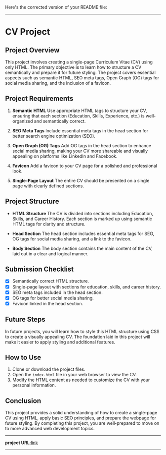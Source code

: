 Here's the corrected version of your README file:

---

# CV Project

## Project Overview
This project involves creating a single-page Curriculum Vitae (CV) using only HTML. The primary objective is to learn how to structure a CV semantically and prepare it for future styling. The project covers essential aspects such as semantic HTML, SEO meta tags, Open Graph (OG) tags for social media sharing, and the inclusion of a favicon.

## Project Requirements
1. **Semantic HTML**
   Use appropriate HTML tags to structure your CV, ensuring that each section (Education, Skills, Experience, etc.) is well-organized and semantically correct.

2. **SEO Meta Tags**
   Include essential meta tags in the head section for better search engine optimization (SEO).

3. **Open Graph (OG) Tags**
   Add OG tags in the head section to enhance social media sharing, making your CV more shareable and visually appealing on platforms like LinkedIn and Facebook.

4. **Favicon**
   Add a favicon to your CV page for a polished and professional look.

5. **Single-Page Layout**
   The entire CV should be presented on a single page with clearly defined sections.

## Project Structure
- **HTML Structure**
  The CV is divided into sections including Education, Skills, and Career History. Each section is marked up using semantic HTML tags for clarity and structure.

- **Head Section**
  The head section includes essential meta tags for SEO, OG tags for social media sharing, and a link to the favicon.

- **Body Section**
  The body section contains the main content of the CV, laid out in a clear and logical manner.

## Submission Checklist
- [x] Semantically correct HTML structure.
- [x] Single-page layout with sections for education, skills, and career history.
- [x] SEO meta tags included in the head section.
- [x] OG tags for better social media sharing.
- [x] Favicon linked in the head section.

## Future Steps
In future projects, you will learn how to style this HTML structure using CSS to create a visually appealing CV. The foundation laid in this project will make it easier to apply styling and additional features.

## How to Use
1. Clone or download the project files.
2. Open the `index.html` file in your web browser to view the CV.
3. Modify the HTML content as needed to customize the CV with your personal information.

## Conclusion
This project provides a solid understanding of how to create a single-page CV using HTML, apply basic SEO principles, and prepare the webpage for future styling. By completing this project, you are well-prepared to move on to more advanced web development topics.

---

**project URL**:[link](https://roadmap.sh/projects/single-page-cv)

---